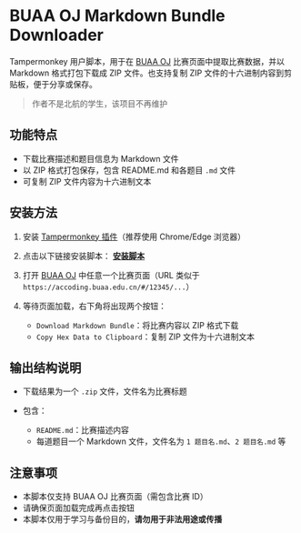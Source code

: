 # BUAA OJ Markdown Bundle Downloader

Tampermonkey 用户脚本，用于在 [BUAA OJ](https://accoding.buaa.edu.cn) 比赛页面中提取比赛数据，并以 Markdown 格式打包下载成 ZIP 文件。也支持复制 ZIP 文件的十六进制内容到剪贴板，便于分享或保存。

> 作者不是北航的学生，该项目不再维护

##  功能特点

* 下载比赛描述和题目信息为 Markdown 文件
* 以 ZIP 格式打包保存，包含 README.md 和各题目 `.md` 文件
* 可复制 ZIP 文件内容为十六进制文本

##  安装方法

1. 安装 [Tampermonkey 插件](https://www.tampermonkey.net/)（推荐使用 Chrome/Edge 浏览器）

2. 点击以下链接安装脚本：
   **[安装脚本](https://github.com/eWloYW8/BUAA-OJ-markdown/raw/refs/heads/master/BUAA-OJ-markdown.user.js)**

3. 打开 [BUAA OJ](https://accoding.buaa.edu.cn) 中任意一个比赛页面（URL 类似于 `https://accoding.buaa.edu.cn/#/12345/...`）

4. 等待页面加载，右下角将出现两个按钮：

   * `Download Markdown Bundle`：将比赛内容以 ZIP 格式下载
   * `Copy Hex Data to Clipboard`：复制 ZIP 文件为十六进制文本

##  输出结构说明

* 下载结果为一个 `.zip` 文件，文件名为比赛标题
* 包含：

  * `README.md`：比赛描述内容
  * 每道题目一个 Markdown 文件，文件名为 `1 题目名.md`、`2 题目名.md` 等

##  注意事项

* 本脚本仅支持 BUAA OJ 比赛页面（需包含比赛 ID）
* 请确保页面加载完成再点击按钮
* 本脚本仅用于学习与备份目的，**请勿用于非法用途或传播**

